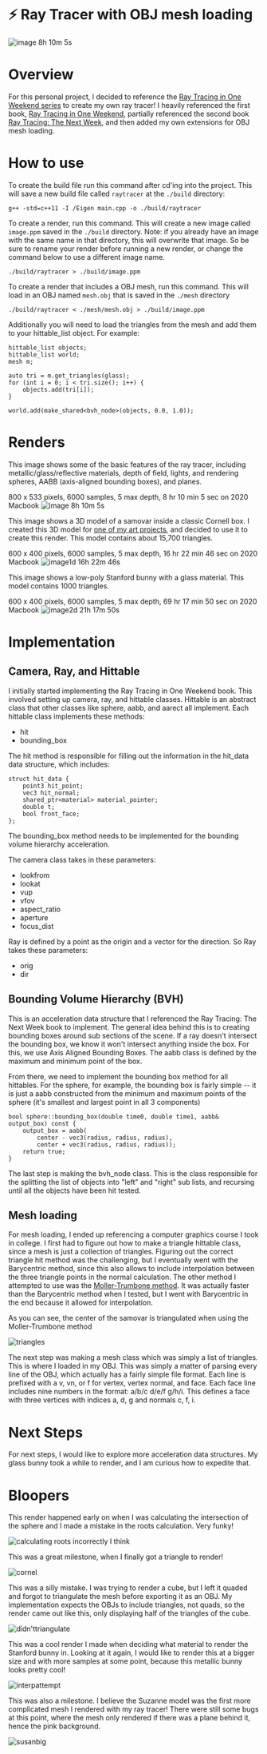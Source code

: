 # ⚡️ Ray Tracer with OBJ mesh loading

![image 8h 10m 5s](https://github.com/allangelman/ray-tracer/assets/45411265/44a65569-072e-4dcb-86cd-ca76458338bf)

# Overview

For this personal project, I decided to reference the [Ray Tracing in One Weekend series](https://raytracing.github.io/) to create my own ray tracer! I heavily referenced the first book, [Ray Tracing in One Weekend](https://raytracing.github.io/books/RayTracingInOneWeekend.html), partially referenced the second book [Ray Tracing: The Next Week](https://raytracing.github.io/books/RayTracingTheNextWeek.html), and then added my own extensions for OBJ mesh loading.

# How to use

To create the build file run this command after cd'ing into the project. This will save a new build file called `raytracer` at the `./build` directory:

```
g++ -std=c++11 -I /Eigen main.cpp -o ./build/raytracer
```

To create a render, run this command. This will create a new image called `image.ppm` saved in the `./build` directory. Note: if you already have an image with the same name in that directory, this will overwrite that image. So be sure to rename your render before running a new render, or change the command below to use a different image name.

```
./build/raytracer > ./build/image.ppm
```

To create a render that includes a OBJ mesh, run this command. This will load in an OBJ named `mesh.obj` that is saved in the `./mesh` directory

```
./build/raytracer < ./mesh/mesh.obj > ./build/image.ppm
```

Additionally you will need to load the triangles from the mesh and add them to your hittable_list object. For example:

```
hittable_list objects;
hittable_list world;
mesh m;

auto tri = m.get_triangles(glass);
for (int i = 0; i < tri.size(); i++) {
    objects.add(tri[i]);
}

world.add(make_shared<bvh_node>(objects, 0.0, 1.0));
```

# Renders

This image shows some of the basic features of the ray tracer, including metallic/glass/reflective materials, depth of field, lights, and rendering spheres, AABB (axis-aligned bounding boxes), and planes.

800 x 533 pixels, 6000 samples, 5 max depth, 8 hr 10 min 5 sec on 2020 Macbook
![image 8h 10m 5s](https://github.com/allangelman/ray-tracer/assets/45411265/44a65569-072e-4dcb-86cd-ca76458338bf)

This image shows a 3D model of a samovar inside a classic Cornell box. I created this 3D model for [one of my art projects](https://vimeo.com/492851519?embedded=true&source=video_title&owner=94929753), and decided to use it to create this render. This model contains about 15,700 triangles.

600 x 400 pixels, 6000 samples, 5 max depth, 16 hr 22 min 46 sec on 2020 Macbook
![image1d 16h 22m 46s ](https://github.com/allangelman/ray-tracer/assets/45411265/9c4a1203-0616-4330-a46b-a4caa43d9ca2)

This image shows a low-poly Stanford bunny with a glass material. This model contains 1000 triangles.

600 x 400 pixels, 6000 samples, 5 max depth, 69 hr 17 min 50 sec on 2020 Macbook
![image2d 21h 17m 50s](https://github.com/allangelman/ray-tracer/assets/45411265/8ddb90d6-3c60-4c9b-8271-742b3fb62ab9)

# Implementation

## Camera, Ray, and Hittable

I initially started implementing the Ray Tracing in One Weekend book. This involved setting up camera, ray, and hittable classes. Hittable is an abstract class that other classes like sphere, aabb, and aarect all implement. Each hittable class implements these methods:

- hit
- bounding_box

The hit method is responsible for filling out the information in the hit_data data structure, which includes:

```
struct hit_data {
    point3 hit_point;
    vec3 hit_normal;
    shared_ptr<material> material_pointer;
    double t;
    bool front_face;
};
```

The bounding_box method needs to be implemented for the bounding volume hierarchy acceleration.

The camera class takes in these parameters:

- lookfrom
- lookat
- vup
- vfov
- aspect_ratio
- aperture
- focus_dist

Ray is defined by a point as the origin and a vector for the direction. So Ray takes these parameters:

- orig
- dir

## Bounding Volume Hierarchy (BVH)

This is an acceleration data structure that I referenced the Ray Tracing: The Next Week book to implement. The general idea behind this is to creating bounding boxes around sub sections of the scene. If a ray doesn't intersect the bounding box, we know it won't intersect anything inside the box. For this, we use Axis Aligned Bounding Boxes. The aabb class is defined by the maximum and minimum point of the box.

From there, we need to implement the bounding box method for all hittables. For the sphere, for example, the bounding box is fairly simple -- it is just a aabb constructed from the minimum and maximum points of the sphere (it's smallest and largest point in all 3 components)

```
bool sphere::bounding_box(double time0, double time1, aabb& output_box) const {
    output_box = aabb(
        center - vec3(radius, radius, radius),
        center + vec3(radius, radius, radius));
    return true;
}
```

The last step is making the bvh_node class. This is the class responsible for the splitting the list of objects into "left" and "right" sub lists, and recursing until all the objects have been hit tested.

## Mesh loading

For mesh loading, I ended up referencing a computer graphics course I took in college. I first had to figure out how to make a triangle hittable class, since a mesh is just a collection of triangles. Figuring out the correct triangle hit method was the challenging, but I eventually went with the Barycentric method, since this also allows to include interpolation between the three triangle points in the normal calculation. The other method I attempted to use was the [Moller-Trumbone method](https://en.wikipedia.org/wiki/M%C3%B6ller%E2%80%93Trumbore_intersection_algorithm). It was actually faster than the Barycentric method when I tested, but I went with Barycentric in the end because it allowed for interpolation.

As you can see, the center of the samovar is triangulated when using the Moller-Trumbone method

![triangles](https://github.com/allangelman/ray-tracer/assets/45411265/c391856d-f4c2-4caf-a8a0-47f3abc3735f)

The next step was making a mesh class which was simply a list of triangles. This is where I loaded in my OBJ. This was simply a matter of parsing every line of the OBJ, which actually has a fairly simple file format. Each line is prefixed with a v, vn, or f for vertex, vertex normal, and face. Each face line includes nine numbers in the format: a/b/c d/e/f g/h/i. This defines a face with three vertices with indices a, d, g and normals c, f, i.

# Next Steps

For next steps, I would like to explore more acceleration data structures. My glass bunny took a while to render, and I am curious how to expedite that.

# Bloopers

This render happened early on when I was calculating the intersection of the sphere and I made a mistake in the roots calculation. Very funky!

![calculating roots incorrectly I think](https://github.com/allangelman/ray-tracer/assets/45411265/73011bea-f74b-4251-9535-fbe5241fde88)

This was a great milestone, when I finally got a triangle to render!

![cornel](https://github.com/allangelman/ray-tracer/assets/45411265/f1f334b9-29dc-4bb8-948e-d7f8f334afd7)

This was a silly mistake. I was trying to render a cube, but I left it quaded and forgot to triangulate the mesh before exporting it as an OBJ. My implementation expects the OBJs to include triangles, not quads, so the render came out like this, only displaying half of the triangles of the cube.

![didn'ttriangulate](https://github.com/allangelman/ray-tracer/assets/45411265/7174e225-663d-4037-a542-31472aff7d6a)

This was a cool render I made when deciding what material to render the Stanford bunny in. Looking at it again, I would like to render this at a bigger size and with more samples at some point, because this metallic bunny looks pretty cool!

![interpattempt](https://github.com/allangelman/ray-tracer/assets/45411265/41e7ddd2-1d0e-46d3-a53a-34209f8ac8ed)

This was also a milestone. I believe the Suzanne model was the first more complicated mesh I rendered with my ray tracer! There were still some bugs at this point, where the mesh only rendered if there was a plane behind it, hence the pink background.

![susanbig](https://github.com/allangelman/ray-tracer/assets/45411265/c06dcdbc-b28e-412e-9e70-59e9395c501e)

